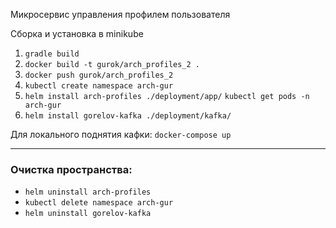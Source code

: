 Микросервис управления профилем пользователя

Сборка и установка в minikube
1) `gradle build`
2) `docker build -t gurok/arch_profiles_2 .`
3) `docker push gurok/arch_profiles_2`
4) `kubectl create namespace arch-gur`
5) `helm install arch-profiles ./deployment/app/`
   `kubectl get pods -n arch-gur`
6) `helm install gorelov-kafka ./deployment/kafka/`

Для локального поднятия кафки: `docker-compose up`

---
### Очистка пространства:

- `helm uninstall arch-profiles`
- `kubectl delete namespace arch-gur`
- `helm uninstall gorelov-kafka`